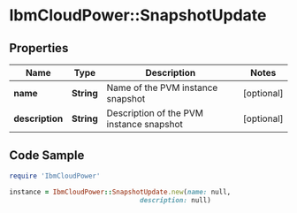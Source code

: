 # IbmCloudPower::SnapshotUpdate

## Properties

Name | Type | Description | Notes
------------ | ------------- | ------------- | -------------
**name** | **String** | Name of the PVM instance snapshot | [optional] 
**description** | **String** | Description of the PVM instance snapshot | [optional] 

## Code Sample

```ruby
require 'IbmCloudPower'

instance = IbmCloudPower::SnapshotUpdate.new(name: null,
                                 description: null)
```


